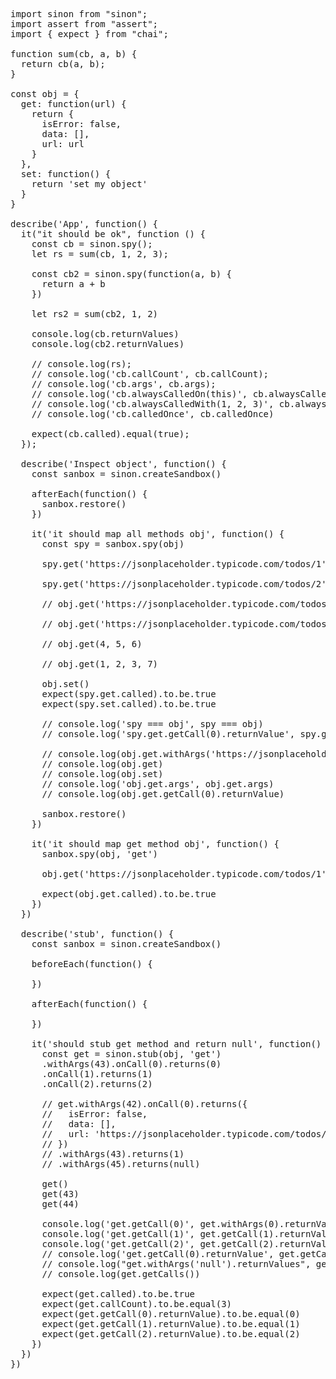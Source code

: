 <pre>
import sinon from "sinon";
import assert from "assert";
import { expect } from "chai";

function sum(cb, a, b) {
  return cb(a, b);
}

const obj = {
  get: function(url) {
    return {
      isError: false,
      data: [],
      url: url
    }
  },
  set: function() {
    return 'set my object'
  }
}

describe('App', function() {
  it("it should be ok", function () {
    const cb = sinon.spy();
    let rs = sum(cb, 1, 2, 3);

    const cb2 = sinon.spy(function(a, b) {
      return a + b
    })

    let rs2 = sum(cb2, 1, 2)

    console.log(cb.returnValues)
    console.log(cb2.returnValues)
  
    // console.log(rs);
    // console.log('cb.callCount', cb.callCount);
    // console.log('cb.args', cb.args);
    // console.log('cb.alwaysCalledOn(this)', cb.alwaysCalledOn(this));
    // console.log('cb.alwaysCalledWith(1, 2, 3)', cb.alwaysCalledWith(1, 2, 3));
    // console.log('cb.calledOnce', cb.calledOnce)

    expect(cb.called).equal(true);
  });

  describe('Inspect object', function() {
    const sanbox = sinon.createSandbox()

    afterEach(function() {
      sanbox.restore()
    })

    it('it should map all methods obj', function() {
      const spy = sanbox.spy(obj)

      spy.get('https://jsonplaceholder.typicode.com/todos/1')

      spy.get('https://jsonplaceholder.typicode.com/todos/2')

      // obj.get('https://jsonplaceholder.typicode.com/todos/1')

      // obj.get('https://jsonplaceholder.typicode.com/todos/2')

      // obj.get(4, 5, 6)

      // obj.get(1, 2, 3, 7)

      obj.set()
      expect(spy.get.called).to.be.true
      expect(spy.set.called).to.be.true

      // console.log('spy === obj', spy === obj)
      // console.log('spy.get.getCall(0).returnValue', spy.get.getCall(0).returnValue)
      
      // console.log(obj.get.withArgs('https://jsonplaceholder.typicode.com/todos/2'))
      // console.log(obj.get)
      // console.log(obj.set)
      // console.log('obj.get.args', obj.get.args)
      // console.log(obj.get.getCall(0).returnValue)

      sanbox.restore()
    })

    it('it should map get method obj', function() {
      sanbox.spy(obj, 'get')

      obj.get('https://jsonplaceholder.typicode.com/todos/1')

      expect(obj.get.called).to.be.true
    })
  })

  describe('stub', function() {
    const sanbox = sinon.createSandbox()

    beforeEach(function() {
      
    })

    afterEach(function() {

    })

    it('should stub get method and return null', function() {
      const get = sinon.stub(obj, 'get')
      .withArgs(43).onCall(0).returns(0)
      .onCall(1).returns(1)
      .onCall(2).returns(2)

      // get.withArgs(42).onCall(0).returns({ 
      //   isError: false,
      //   data: [],
      //   url: 'https://jsonplaceholder.typicode.com/todos/1'  
      // })
      // .withArgs(43).returns(1)
      // .withArgs(45).returns(null)

      get()
      get(43)
      get(44)

      console.log('get.getCall(0)', get.withArgs(0).returnValue)
      console.log('get.getCall(1)', get.getCall(1).returnValue)
      console.log('get.getCall(2)', get.getCall(2).returnValue)
      // console.log('get.getCall(0).returnValue', get.getCall(0).returnValue)
      // console.log("get.withArgs('null').returnValues", get.withArgs('null').returnValues)
      // console.log(get.getCalls())

      expect(get.called).to.be.true
      expect(get.callCount).to.be.equal(3)
      expect(get.getCall(0).returnValue).to.be.equal(0)
      expect(get.getCall(1).returnValue).to.be.equal(1)
      expect(get.getCall(2).returnValue).to.be.equal(2)
    })
  })
})

</pre>
